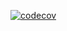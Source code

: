 [![codecov](https://codecov.io/gh/mikedici/travis_test_1/branch/master/graph/badge.svg?token=JWAW222T6Q)](README.md)

